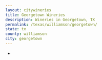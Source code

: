 ```yaml
---
layout: citywineries
title: Georgetown Wineries
description: Wineries in Georgetown, TX
permalink: /texas/williamson/georgetown/
state: tx
county: williamson
city: georgetown
---
```

-
